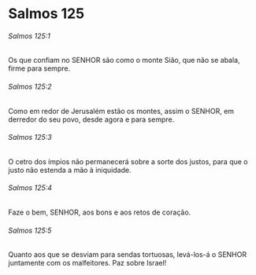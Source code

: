 # Salmos 125

###### Salmos 125:1

Os que confiam no SENHOR são como o monte Sião, que não se abala, firme para sempre.

###### Salmos 125:2

Como em redor de Jerusalém estão os montes, assim o SENHOR, em derredor do seu povo, desde agora e para sempre.

###### Salmos 125:3

O cetro dos ímpios não permanecerá sobre a sorte dos justos, para que o justo não estenda a mão à iniquidade.

###### Salmos 125:4

Faze o bem, SENHOR, aos bons e aos retos de coração.

###### Salmos 125:5

Quanto aos que se desviam para sendas tortuosas, levá-los-á o SENHOR juntamente com os malfeitores. Paz sobre Israel!

